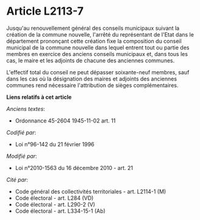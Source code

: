 # Article L2113-7

Jusqu'au renouvellement général des conseils municipaux suivant la création de la commune nouvelle, l'arrêté du représentant
de l'Etat dans le département prononçant cette création fixe la composition du conseil municipal de la commune nouvelle dans
lequel entrent tout ou partie des membres en exercice des anciens conseils municipaux et, dans tous les cas, le maire et les
adjoints de chacune des anciennes communes. 

L'effectif total du conseil ne peut dépasser soixante-neuf membres, sauf dans les cas où la désignation des maires et
adjoints des anciennes communes rend nécessaire l'attribution de sièges complémentaires.

**Liens relatifs à cet article**

_Anciens textes_:

  - Ordonnance 45-2604 1945-11-02 art. 11

_Codifié par_:

  - Loi n°96-142 du 21 février 1996

_Modifié par_:

  - Loi n°2010-1563 du 16 décembre 2010 - art. 21

_Cité par_:

  - Code général des collectivités territoriales - art. L2114-1 (M)
  - Code électoral - art. L284 (VD)
  - Code électoral - art. L290-2 (V)
  - Code électoral - art. L334-15-1 (Ab)
